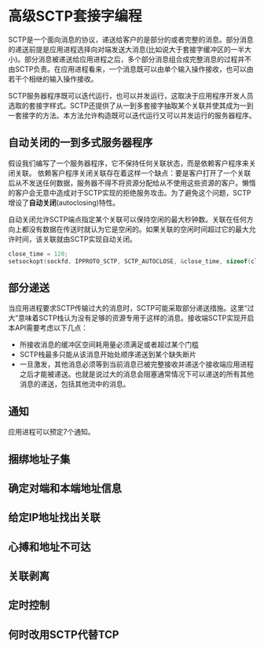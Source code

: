 # 高级SCTP套接字编程

SCTP是一个面向消息的协议，递送给客户的是部分的或者完整的消息。部分消息的递送前提是应用进程选择向对端发送大消息(比如说大于套接字缓冲区的一半大小)。部分消息被递送给应用进程之后，多个部分消息组合成完整消息的过程并不由SCTP负责。在应用进程看来，一个消息既可以由单个输入操作接收，也可以由若干个相继的输入操作接收。

SCTP服务器程序既可以迭代运行，也可以并发运行，这取决于应用程序开发人员选取的套接字样式。SCTP还提供了从一到多套接字抽取某个关联并使其成为一到一套接字的方法。本方法允许构造既可以迭代运行又可以并发运行的服务器程序。

## 自动关闭的一到多式服务器程序

假设我们编写了一个服务器程序，它不保持任何关联状态，而是依赖客户程序来关闭关联。
依赖客户程序关闭关联存在着这样一个缺点：要是客户打开了一个关联后从不发送任何数据，服务器不得不将资源分配给从不使用这些资源的客户。懒惰的客户会无意中造成对于SCTP实现的拒绝服务攻击。为了避免这个问题，SCTP增设了**自动关闭**(autoclosing)特性。

自动关闭允许SCTP端点指定某个关联可以保持空闲的最大秒钟数。关联在任何方向上都没有数据在传送时就认为它是空闲的。如果关联的空闲时间超过它的最大允许时间，该关联就由SCTP实现自动关闭。

``` C
close_time = 120;
setsockopt(sockfd, IPPROTO_SCTP, SCTP_AUTOCLOSE, &close_time, sizeof(close_time));
 ```

## 部分递送

当应用进程要求SCTP传输过大的消息时，SCTP可能采取部分递送措施。这里“过大”意味着SCTP栈认为没有足够的资源专用于这样的消息。接收端SCTP实现开启本API需要考虑以下几点：

* 所接收消息的缓冲区空间耗用量必须满足或者超过某个门槛
* SCTP栈最多只能从该消息开始处顺序递送到某个缺失断片
* 一旦激发，其他消息必须等到当前消息已被完整接收并递送个接收端应用进程之后才能被递送。也就是说过大的消息会阻塞通常情况下可以递送的所有其他消息的递送，包括其他流中的消息。

## 通知

应用进程可以预定7个通知。

## 捆绑地址子集

## 确定对端和本端地址信息

## 给定IP地址找出关联

## 心搏和地址不可达

## 关联剥离

## 定时控制

## 何时改用SCTP代替TCP
